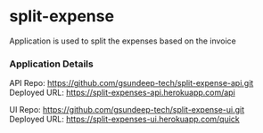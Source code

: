 # split-expense

Application is used to split the expenses based on the invoice

### Application Details

API Repo: https://github.com/gsundeep-tech/split-expense-api.git  
Deployed URL: https://split-expenses-api.herokuapp.com/api

UI Repo: https://github.com/gsundeep-tech/split-expense-ui.git  
Deployed URL: https://split-expenses-ui.herokuapp.com/quick
